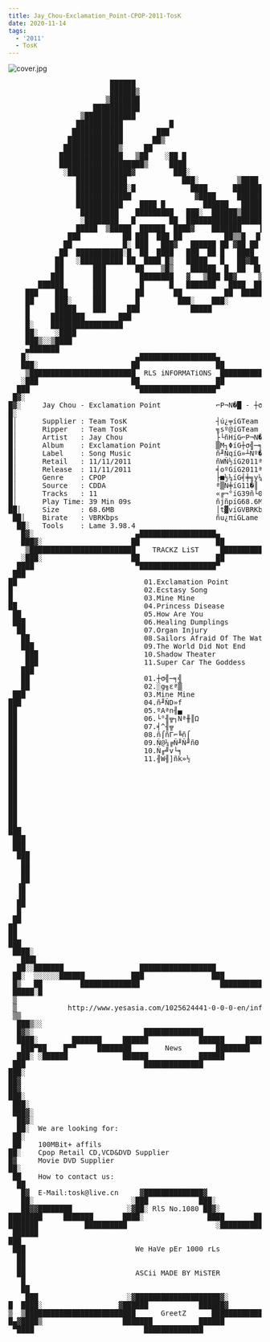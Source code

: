 ```yaml
---
title: Jay_Chou-Exclamation_Point-CPOP-2011-TosK
date: 2020-11-14
tags: 
  - '2011'
  - TosK
---
```


![cover.jpg](https://goindex.65style.workers.dev/1:/Jay_Chou-Exclamation_Point-CPOP-2011-TosK/00-jay_chou-exclamation_point-proof-cpop-2011-tosk.jpg)

<retrotxt v-slot>
<pre class="has-text-plain text-1x font-ibm_vga_8x16">
                        ██████                                                  
                        ██████▒                                                 
                       ▒███████                                                 
                    ███████████                                                 
                 ▒████████████                                                  
                ███████████           █                      ███                
               ████████████        ███                       ███▓               
              █████████████       ██▒                         ███               
             █████████████▒     ██                             ██               
            ███████████████   ▒██    ░██ █                     ██               
            ████████████████████▒     ████                     ██               
             ░███████████████▓         ███░                   ▒██               
                ████████████             ███░         ▒████   ███               
                ████████████░█             ████      ███████░ ███                                        
                █████████████               ▓████     ████████████                                       
                ███████████    ████ █         ██████   ███████████              
                 █████████    █████████   ███░  ██████▒███████████              
                 ░████████   █        ██  ███████████████████  ░  █             
                █████  ▒█████  ██████  ████▓    ███████    ▐█▓ █  █             
              ███          ██ ███  ███ ██          ██▒▒█  ▐▌█░   ░██            
             ██            █░ ███   ███▓   ██████ ██ ▓██ ██  ██████             
            ██  ███████████░█  ██  ████   ███  ██ █   ████    ▒█ ░              
           ██   ░██████████ ██  ████ █▒   █████   █   ██▓██   ███               
           ██       ███       ██    ▒█▒    ██████  █  ██  █▌  ███████           
          ███       ███        ████████   ▓   ▒███ ██▓     ▒███ ░▒██████        
       ██████       ███        █      █   ███████   ████  ███        ░█████     
    ███    ███      ███       ██       ██          ██  █████            ░███    
    ██     ███░     ███       █         ███░    ███░                     ░███   
    █      █████    ███     ███            █████                         ░▒██   
    █     ████████        ███                                      ███░   ░██   
    █░    █████████████████                                       ██▒░    ▓██   
    ██░    ░████                                                  ██▓    ▓███   
    ███▒░░▒████                                                   ▒██▓░▒▓███    
    ▄███████                   __________________                   ███████▄        
   █░                        _▄██████████████████▄_                        ░█   
   ███░______________________██                  ██_____________________░░███   
    ▒█████████████████████████  RLS iNFORMATiONS  █████████████████████████▒    
   ░███                      ██                  ██                       ██░       
  ███                         ▀██████████████████▀                         ███  
 █▓░                                                                        ░▓█
█▓░     Jay Chou - Exclamation Point             ⌐P¬N�█ - ┼σ╣─╕╣             ░▓█        
█░                                                                            ░█      
█│      Supplier : Team TosK                     ┤ú¿╤íGTeam TosK              │█     
█│      Ripper   : Team TosK                     ╗sº@íGTeam TosK              │█     
█│      Artist   : Jay Chou                      ├└ñHíG⌐P¬N�█                 │█   
█│      Album    : Exclamation Point             ▒M┐ΦíG┼σ╣─╕╣                 │█        
█│      Label    : Song Music                    ñ╜ÑqíG»┴Ñº�╡╝╓               │█   
█│      Retail   : 11/11/2011                    ñWÑ½íG2011ª~11ñδ11ñΘ         │█   
█│      Release  : 11/11/2011                    ╡oºGíG2011ª~11ñδ11ñΘ         │█               
█│      Genre    : CPOP                          ├■½¼íG╡╪╗y¼yªµ               │█               
█│      Source   : CDDA                          ª▒Ñ╪íG11�║                   │█
█│      Tracks   : 11                            «╔¬°íG39ñ└09¼φ               │█
█│      Play Time: 39 Min 09s                    ñjñpíG68.6MB                 │█
██│     Size     : 68.6MB                        │t▓víGVBRKbps               │██ 
 ██│    Birate   : VBRKbps                       ñu¿πíGLame 3.98.4          │██  
  ██░   Tools    : Lame 3.98.4 __________________                          ░██   
   █▓░                        ▄██████████████████▄                        ░▓█    
   ███▓░_____________________██                  ██_____________________░▓███    
    ▒█████████████████████████    TRACKZ LiST     ████████████████████████▒     
   ░███░                     ██                  ██                      ░██░   
  ████                        ▀██████████████████▀                         ████ 
 ███                                                                        ███ 
██                              01.Exclamation Point                          ██ 
█                               02.Ecstasy Song                                █ 
█                               03.Mine Mine                                   █ 
██                              04.Princess Disease                           ██ 
 ██                             05.How Are You                                █  
 ███                            06.Healing Dumplings                         ██  
  ██                            07.Organ Injury                             ██   
   ██                           08.Sailors Afraid Of The Water              ██   
   ███                          09.The World Did Not End                   ██    
    ███                         10.Shadow Theater                         ███    
    ███                         11.Super Car The Goddess                  ███    
   ███                                                                     ███   
   ██                           01.┼σ╣─╕╣                                   ██   
   ██                           02.░g╗εª▒                                    ██  
 ███                            03.Mine Mine                                 ███ 
███                             04.ñ╜ÑD»f                                     ██ 
██                              05.ºAªn╢▄                                     ██ 
██                              06.└°╢╦┐Nª╫║Ω                                 ██ 
██                              07.╡^╢╦                                       ██ 
██                              08.ñ⌠ñΓ⌐╚ñ⌠                                   ██ 
██                              09.Ñ@¼╔Ñ╜Ñ╜ñΘ                                 ██ 
██                              10.Ñ╓╝v└╕                                     ██ 
██                              11.╢W╢]ñk»½                                   ██ 
██                                                                            ██ 
██                                                                            ██ 
██                                                                            ██ 
██                                                                            ██ 
██                                                                            ██ 
██                                                                            ██ 
██                                                                            ██ 
██                                                                            ██ 
███                                                                          ███
 ███                                                                        ███ 
 ███                                                                        ███  
  ███                                                                       ██  
   ██                                                                      ▐█▌  
   ██                                                                      ▐█▌  
   ██                                                                      ▐█▌  
  ▐█                                                                       ▐█▌  
  ▐█                                                                        ██  
  ██                                                                        ▐██  
  █                                                                          ▐█  
 ██                                                                           ███  
██                                                                             ██  
██                                                                             ██                                         
███                                                                           ███                                         
 ████░                                                                    ░████                                           
   ███▌                        __________________                  ______▐███      
  ██░░███████_____           __██████████████████__           _____███████░░██         
 ██░  ░░░░░░██████___________███                ███___________██████░░░░░░  ░██        
 █▒   ██         ██████████████                   █████████████         ██   ▒█        
 █████░█                                                                █░█████                                                                            
 ▒                                                                            ▒  
 ▒            http://www.yesasia.com/1025624441-0-0-0-en/info.html            ▒                                                                                                                                                     
 ▒▒                                                                          ▒▒
  ███▒░░                        ______________                         ░▒███▒                                                                              
  █▓▒░         _______     _____██████████████_____     _______         ░▒▓█                                                                               
  ████░__    __███████_____██████            ██████_____███████__    __░████                                                                               
   ███▀██____█▀▀     ████████        News        ████████     ▀▀█____██▀███                                                                                
  ███░ ░██████             ██████            ██████             ██████░ ░███                                                                               
 ███                            ██████████████                            ███                                                                              
███░                                                                       ███                                                                             
██▓                                                                         ██                                                                             
██▓                                                                         ██                                                                             
███░                                                                       ███                                                                             
 ███░                                                                     ███                                                                              
 ███▓░                                                                   ▓███          
  ██▓░                                                                   ▓██           
  ██░  We are looking for:                                                ██           
 ██░                                                                       ██          
 ██    100MBit+ affils                                                     ██          
██░    Cpop Retail CD,VCD&amp;DVD Supplier                                      ██         
█▓     Movie DVD Supplier                                                   ▓█         
██░                                                                         ██         
 ██    How to contact us:                                                  ██          
  ██                            ______________                            ██           
   █▓  E-Mail:tosk@live.cn    _▓██████████████▓_                          █            
   ██░ ________              ░███            ███░               _______  ██            
   ██▓▓████████_____       _░▓██░ RlS No.1080 ██▓░_       _____░███████_▓██            
████████     ███████_______████░               ████_______███████▒    ████████                                                     
███████           ██████████                     ░██████████          ████████                                                                                                   
 ██████                                                                ██████                                                                                                    
███                                                                         ███                                                                                                  
 ███                          We HaVe pEr 1000 rLs                         ███                                                                                                   
  ██                                                                      ██                                                                                                      
  ██                                                                      ██                                                                                                      
  ██                          ASCii MADE BY MiSTER                        ██                                                                                                      
   █                                                                      █                                                                                                       
   ██                                                                    ██                                                                                                         
    ███                     ░▓████████████████████▓░                     ███                                                                                                       
█  ████░                  ▓██████            ██████▓                  ░████  █                                                                                                                                                                                           
▒  ▒██████████████████████████      GreetZ      ██████████████████████████▒  ▒█                                                      
█▄▓████▒                   ███████           ██████                    ▒███▓▄█             
 ▀████                          ██████████████                           ████          
                                                                                          <span class="dos-cursor">_</span></pre>
</retrotxt>

<a-player 
    :options="{
        audio: [
          {
            name: '惊叹号',
            artist: '周杰伦',
            url: 'https://goindex.65style.workers.dev/1:/Jay_Chou-Exclamation_Point-CPOP-2011-TosK/01-jay_chou-exclamation_point-tosk.mp3',
            cover: 'https://goindex.65style.workers.dev/1:/Jay_Chou-Exclamation_Point-CPOP-2011-TosK/00-jay_chou-exclamation_point-cpop-2011-tosk.m3u',
            theme: '#ebd0c2'
          },
        ]
    }"
/>

<download url="https://mirrorace.org/m/102jp"/>

